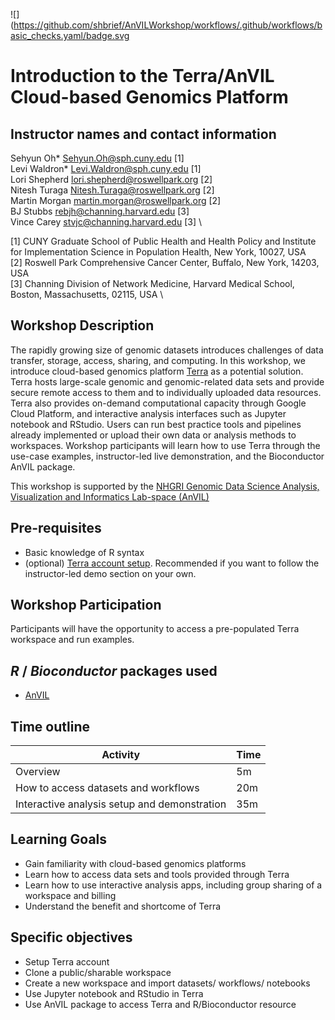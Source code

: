![](https://github.com/shbrief/AnVILWorkshop/workflows/.github/workflows/basic_checks.yaml/badge.svg

# Introduction to the Terra/AnVIL Cloud-based Genomics Platform

## Instructor names and contact information
Sehyun Oh* <Sehyun.Oh@sph.cuny.edu> [1] \
Levi Waldron* <Levi.Waldron@sph.cuny.edu> [1] \
Lori Shepherd <lori.shepherd@roswellpark.org> [2] \
Nitesh Turaga <Nitesh.Turaga@roswellpark.org> [2] \
Martin Morgan <martin.morgan@roswellpark.org> [2] \
BJ Stubbs <rebjh@channing.harvard.edu> [3] \
Vince Carey <stvjc@channing.harvard.edu> [3] \

[1] CUNY Graduate School of Public Health and Health Policy and Institute for Implementation Science in Population Health, New York, 10027, USA \
[2] Roswell Park Comprehensive Cancer Center, Buffalo, New York, 14203, USA \
[3] Channing Division of Network Medicine, Harvard Medical School, Boston, Massachusetts, 02115, USA \
   
   

## Workshop Description

The rapidly growing size of genomic datasets introduces 
challenges of data transfer, storage, access, sharing, and computing. In this workshop, 
we introduce cloud-based genomics platform [Terra](https://anvil.terra.bio/) 
as a potential solution. Terra hosts large-scale genomic and genomic-related data 
sets and provide secure remote access to them and to individually uploaded data resources. Terra
also provides on-demand computational capacity through Google Cloud Platform, and 
interactive analysis interfaces such as Jupyter notebook and RStudio. Users can 
run best practice tools and pipelines already implemented or upload their own
data or analysis methods to workspaces. Workshop participants will learn how to
use Terra through the use-case examples, instructor-led live demonstration, and the 
Bioconductor AnVIL package. 

This workshop is supported by the [NHGRI Genomic Data Science Analysis, Visualization and Informatics Lab-space (AnVIL)](https://www.genome.gov/Funded-Programs-Projects/Computational-Genomics-and-Data-Science-Program/Genomic-Analysis-Visualization-Informatics-Lab-space-AnVIL)


## Pre-requisites

* Basic knowledge of R syntax
* (optional) [Terra account setup](https://support.terra.bio/hc/en-us/articles/360034677651-Account-setup-and-exploring-Terra). Recommended if you want to follow the instructor-led demo section on your own.

## Workshop Participation

Participants will have the opportunity to access a pre-populated Terra workspace and run examples. 

## _R_ / _Bioconductor_ packages used

* [AnVIL](https://github.com/Bioconductor/AnVIL)

## Time outline

| Activity                                              | Time |
|-------------------------------------------------------|------|
| Overview                                              | 5m   |
| How to access datasets and workflows                  | 20m  |
| Interactive analysis setup and demonstration          | 35m  |


## Learning Goals

* Gain familiarity with cloud-based genomics platforms
* Learn how to access data sets and tools provided through Terra
* Learn how to use interactive analysis apps, including group sharing of a workspace and billing
* Understand the benefit and shortcome of Terra
 
## Specific objectives

* Setup Terra account
* Clone a public/sharable workspace 
* Create a new workspace and import datasets/ workflows/ notebooks
* Use Jupyter notebook and RStudio in Terra
* Use AnVIL package to access Terra and R/Bioconductor resource
  
